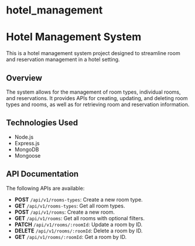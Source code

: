 # hotel_management

# Hotel Management System

This is a hotel management system project designed to streamline room and reservation management in a hotel setting.

## Overview

The system allows for the management of room types, individual rooms, and reservations. It provides APIs for creating, updating, and deleting room types and rooms, as well as for retrieving room and reservation information.

## Technologies Used

- Node.js
- Express.js
- MongoDB
- Mongoose

## API Documentation

The following APIs are available:

- **POST** `/api/v1/rooms-types`: Create a new room type.
- **GET** `/api/v1/rooms-types`: Get all room types.
- **POST** `/api/v1/rooms`: Create a new room.
- **GET** `/api/v1/rooms`: Get all rooms with optional filters.
- **PATCH** `/api/v1/rooms/:roomId`: Update a room by ID.
- **DELETE** `/api/v1/rooms/:roomId`: Delete a room by ID.
- **GET** `/api/v1/rooms/:roomId`: Get a room by ID.
